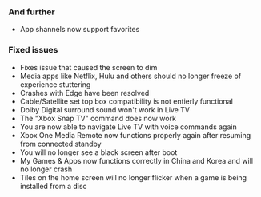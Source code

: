 ### And further
- App shannels now support favorites

### Fixed issues
- Fixes issue that caused the screen to dim
- Media apps like Netflix, Hulu and others should no longer freeze of experience stuttering
- Crashes with Edge have been resolved
- Cable/Satellite set top box compatibility is not entierly functional
- Dolby Digital surround sound won't work in Live TV
- The "Xbox Snap TV" command does now work
- You are now able to navigate Live TV with voice commands again
- Xbox One Media Remote now functions properly again after resuming from connected standby
- You will no longer see a black screen after boot
- My Games & Apps now functions correctly in China and Korea and will no longer crash
- Tiles on the home screen will no longer flicker when a game is being installed from a disc